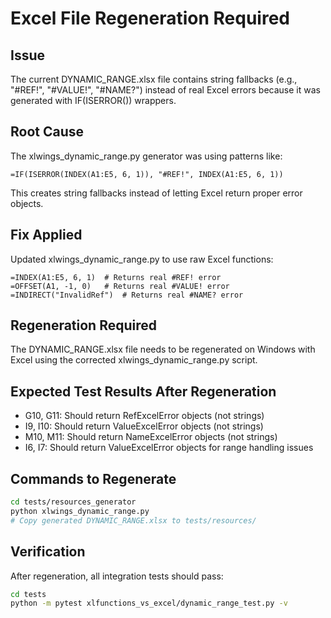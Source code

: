 # Excel File Regeneration Required

## Issue
The current DYNAMIC_RANGE.xlsx file contains string fallbacks (e.g., "#REF!", "#VALUE!", "#NAME?") instead of real Excel errors because it was generated with IF(ISERROR()) wrappers.

## Root Cause
The xlwings_dynamic_range.py generator was using patterns like:
```excel
=IF(ISERROR(INDEX(A1:E5, 6, 1)), "#REF!", INDEX(A1:E5, 6, 1))
```

This creates string fallbacks instead of letting Excel return proper error objects.

## Fix Applied
Updated xlwings_dynamic_range.py to use raw Excel functions:
```excel
=INDEX(A1:E5, 6, 1)  # Returns real #REF! error
=OFFSET(A1, -1, 0)   # Returns real #VALUE! error  
=INDIRECT("InvalidRef")  # Returns real #NAME? error
```

## Regeneration Required
The DYNAMIC_RANGE.xlsx file needs to be regenerated on Windows with Excel using the corrected xlwings_dynamic_range.py script.

## Expected Test Results After Regeneration
- G10, G11: Should return RefExcelError objects (not strings)
- I9, I10: Should return ValueExcelError objects (not strings)
- M10, M11: Should return NameExcelError objects (not strings)
- I6, I7: Should return ValueExcelError objects for range handling issues

## Commands to Regenerate
```bash
cd tests/resources_generator
python xlwings_dynamic_range.py
# Copy generated DYNAMIC_RANGE.xlsx to tests/resources/
```

## Verification
After regeneration, all integration tests should pass:
```bash
cd tests
python -m pytest xlfunctions_vs_excel/dynamic_range_test.py -v
```